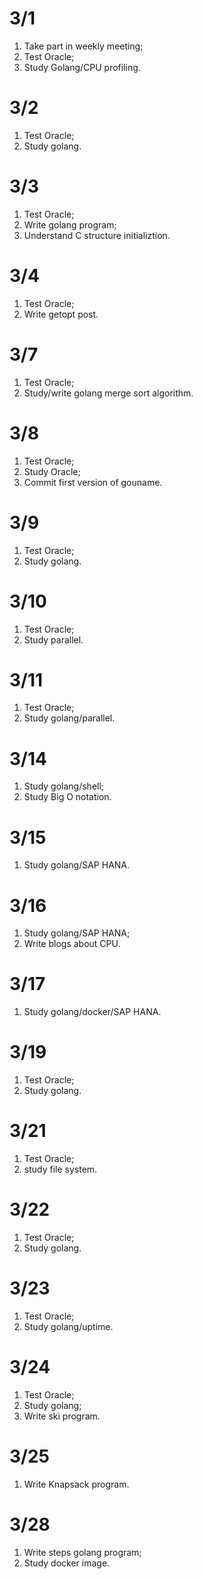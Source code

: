 # 3/1
1. Take part in weekly meeting;
2. Test Oracle;
3. Study Golang/CPU profiling.

# 3/2
1. Test Oracle;
2. Study golang.

# 3/3
1. Test Oracle;
2. Write golang program;
3. Understand C structure initializtion.  

# 3/4
1. Test Oracle;
2. Write getopt post.  

# 3/7
1. Test Oracle;
2. Study/write golang merge sort algorithm.

# 3/8
1. Test Oracle;
2. Study Oracle;
3. Commit first version of gouname.

# 3/9
1. Test Oracle;
2. Study golang.

# 3/10
1. Test Oracle;
2. Study parallel.

# 3/11
1. Test Oracle;
2. Study golang/parallel.

# 3/14
1. Study golang/shell;
2. Study Big O notation.

# 3/15
1. Study golang/SAP HANA.

# 3/16
1. Study golang/SAP HANA;
2. Write blogs about CPU.

# 3/17
1. Study golang/docker/SAP HANA.

# 3/19
1. Test Oracle;
2. Study golang.

# 3/21
1. Test Oracle;
2. study file system.

# 3/22
1. Test Oracle;
2. Study golang.

# 3/23
1. Test Oracle;
2. Study golang/uptime.

# 3/24
1. Test Oracle;
2. Study golang;
3. Write ski program.

# 3/25
1. Write Knapsack program.

# 3/28
1. Write steps golang program;
2. Study docker image.
